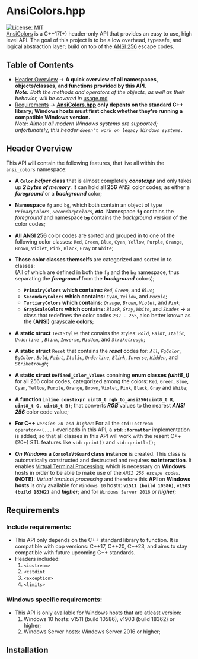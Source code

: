 # AnsiColors.hpp
[![License: MIT](https://img.shields.io/badge/license-MIT-blue.svg)](LICENSE) <br> 
[AnsiColors](https://github.com/thomas-olijnsma/AnsiColors/blob/main/include/AnsiColors.hpp) is a C++17(+) header-only API that provides an easy to use, high level API. The goal of this project is to be a low overhead, typesafe, and logical abstraction layer; build on top of the 
[ANSI 256](https://en.wikipedia.org/wiki/ANSI_escape_code) escape codes. 


## Table of Contents
- [Header Overview](#header-overview) -> **A quick overview of all namespaces, objects/classes, and functions provided by this API.** <br> ***Note:** Both the methods and operators of the objects, as well as their behavior, will be covered in* [usage.md](./usage.md)
- [Requirements](#requirements) -> **[AnsiColors.hpp](include/AnsiColors.hpp) only depents on the standard C++ library; Windows hosts must first check whether they're running a compatible Windows version.** <br> *Note: Almost all modern Windows systems are supported; unfortunately, this header `doesn't work on legacy Windows systems.`*

## Header Overview
This API will contain the following features, that live all within the `ansi_colors` namespace: 

  * **A `Color` *helper* class** that is almost completely ***constexpr*** and only takes up ***2 bytes of memory***. It can hold all **256** ANSI color codes; as either a ***foreground*** or a ***background*** color;
    
  * **Namespace** `fg` and `bg`, which both contain an object of type *`PrimaryColors`*, *`SecondaryColors`*, ***etc***. Namespace **`fg`** contains the *foreground* and namespace **`bg`** contains the *background* version of the color codes;
    
  * **All ANSI 256** color codes are sorted and grouped in to one of the following color classes: `Red`, `Green`, `Blue`, `Cyan`, `Yellow`, `Purple`, `Orange`, `Brown`, `Violet`, `Pink`, `Black`, `Gray` or `White`;
    
  * **Those color classes themselfs** are categorized and sorted in to classes: <br>
     (All of which are defined in both the `fg` and the `bg` namespace, thus separating the ***foreground*** from the ***background*** colors);
    * **`PrimairyColors`** **which contains:** *`Red`*, *`Green`*, and *`Blue`*;
    * **`SecondaryColors` which contains:** *`Cyan`*, *`Yellow`*, and *`Purple`*;
    * **`TertiaryColors` which contains:** *`Orange`*, *`Brown`*, *`Violet`*, and *`Pink`*;
    * **`GrayScaleColors` which contains:** *`Black`*, *`Gray`*, *`White`*, and *`Shades`* **->** a class that redefines the color codes `232 - 255`, also better known as the **(ANSI)** [grayscale](https://en.wikipedia.org/wiki/Grayscale) **colors**;
      
  * **A static struct** `TextStyles` that conains the styles: *`Bold`*, *`Faint`*, *`Italic`*, *`Underline `*, *`Blink`*, *`Inverse`*, *`Hidden`*, and *`Striketrough`*;
    
  * **A static struct** `Reset` that contains the ***reset*** codes for: *`All`*, *`FgColor`*, *`BgColor`*, *`Bold`*, *`Faint`*, *`Italic`*, *`Underline`*, *`Blink`*, *`Inverse`*, *`Hidden`*, and *`Striketrough`*;

  * **A static struct `Defined_Color_Values`** conaining **enum classes *(uint8_t)*** for all 256 color codes, categorized among the colors: `Red`, `Green`, `Blue`, `Cyan`, `Yellow`, `Purple`, `Orange`, `Brown`, `Violet`, `Pink`, `Black`, `Gray` and `White`;
  
  * **A function `inline constexpr uint8_t rgb_to_ansi256(uint8_t R, uint8_t G, uint8_t B)`**; that converts ***RGB*** values to the nearest ***ANSI 256*** color code value;
  
  * **For C++** *`version 20 and higher`*: For all the `std::ostream operator<<(...)` overloads in this API, a **`std::formatter`** implementation is added; so that all classes in this API will work with the resent C++(20+) STL features like `std::print()` and `std::println()`;
  
  * ***On Windows* a `ConsoleVtGuard` class instance** is created. This class is automatically constructed and destructed and requires ***no* interaction**. It enables [Virtual Terminal Processing](https://learn.microsoft.com/en-us/windows/console/console-virtual-terminal-sequences); which is necessary on **Windows** hosts in order to be able to make use of the *`ANSI 256 escape codes`*.<br>
  **(NOTE):** *Virtual terminal processing* and therefore this **API** on **Windows hosts** is only available for `Windows 10` hosts: **`v1511 (build 10586)`**, **`v1903 (build 18362)`** and ***higher***; and for `Windows Server 2016` or ***higher***; 

## Requirements 
### Include requirements:
  * This API only depends on the C++ standard library to function. It is compatible with cpp versions: C++17, C++20, C++23, and aims to stay compatible with future upcoming C++ standards.
  * Headers included:
       1. `<iostream>`
       2. `<cstdint`
       3. `<exception>`
       4. `<limits>`
### Windows specific requirements:
  * This API is only available for Windows hosts that are atleast version:
       1. Windows 10 hosts: v1511 (build 10586), v1903 (build 18362) or higher;
       2. Windows Server hosts: Windows Server 2016 or higher;

## Installation
